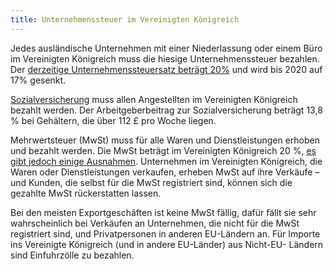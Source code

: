 ```yaml
---
title: Unternehmenssteuer im Vereinigten Königreich
---
```

Jedes ausländische Unternehmen mit einer Niederlassung oder einem Büro im Vereinigten Königreich muss die hiesige Unternehmenssteuer bezahlen. Der [derzeitige Unternehmenssteuersatz beträgt 20%](https://www.gov.uk/corporation-tax-rates/rates) und wird bis 2020 auf 17% gesenkt.
  
[Sozialversicherung](https://www.gov.uk/national-insurance/overview) muss allen Angestellten im Vereinigten Königreich bezahlt werden. Der Arbeitgeberbeitrag zur Sozialversicherung beträgt 13,8 % bei Gehältern, die über 112 £ pro Woche liegen.

Mehrwertsteuer (MwSt) muss für alle Waren und Dienstleistungen erhoben und bezahlt werden. Die MwSt beträgt im Vereinigten Königreich 20 %, [es gibt jedoch einige Ausnahmen](https://www.gov.uk/guidance/rates-of-vat-on-different-goods-and-services). Unternehmen im Vereinigten Königreich, die Waren oder Dienstleistungen verkaufen, erheben MwSt auf ihre Verkäufe – und Kunden, die selbst für die MwSt registriert sind, können sich die gezahlte MwSt rückerstatten lassen.

Bei den meisten Exportgeschäften ist keine MwSt fällig, dafür fällt sie sehr wahrscheinlich bei Verkäufen an Unternehmen, die nicht für die MwSt registriert sind, und Privatpersonen in anderen EU-Ländern an. Für Importe ins Vereinigte Königreich (und in andere EU-Länder) aus Nicht-EU- Ländern sind Einfuhrzölle zu bezahlen.
